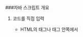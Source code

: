 ###자바 스크립트 개요

1. 코드를 직접 입력
	- HTML의 <head> 태그나 <body> 태그 안쪽에서 <script> 태그를 이용하여 코드를 입력한다.
		```javascript
		<script type="text/javascript">
		// 자바 스크립트 코드 
		</script> 
		```

2. 자바스크립트 외부 자바스크립트 파일
	- HTML의 <head> 태그나 <body> 태그 안쪽에서 아래와 같이 <script> 태그를 이용하여 외부
	자바스크립트 파일을 추가할 수 있다.

	 ```javascript
	 <script type='text/javascript' src='파일명.js'></script>
	```
	 
	- 외부 스크립트를 포함하는 경우 스크립트 태그에 다른 스크립트를 포함하지 않는다.
	
		![스크립트 파일](./images/file.jpg)
			
		![코드 및 실행결과](./images/result.jpg)